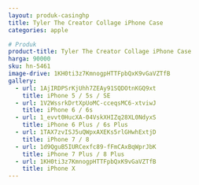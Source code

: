 ```yaml
---
layout: produk-casinghp
title: Tyler The Creator Collage iPhone Case
categories: apple

# Produk
product-title: Tyler The Creator Collage iPhone Case
harga: 90000
sku: hn-5461
image-drive: 1KH0ti3z7KmnogpHTTFpbQxK9vGaVZTfB
gallery:
  - url: 1AjIRDPSrKjUhh7ZEAy91SQDOtnKGQ9xt
    title: iPhone 5 / 5s / SE
  - url: 1V2WssrkDrtXpUoMC-cceqsMC6-xtviwJ
    title: iPhone 6 / 6s
  - url: 1_evvt0HucXA-04VskXHIZq28XL0NdyxS
    title: iPhone 6 Plus / 6s Plus
  - url: 1TAX7zvISJ5uQWpxAXEKs5rlGHwhExtjD
    title: iPhone 7 / 8
  - url: 1d9QguB5IURCexfc89-fFmCAxBqWprJbK
    title: iPhone 7 Plus / 8 Plus
  - url: 1KH0ti3z7KmnogpHTTFpbQxK9vGaVZTfB
    title: iPhone X
---
```

